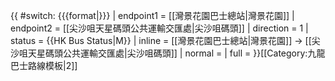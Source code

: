 {{ #switch: {{{format|}}}
  | endpoint1 = [[灣景花園巴士總站|灣景花園]]
  | endpoint2 = [[尖沙咀天星碼頭公共運輸交匯處|尖沙咀碼頭]]
  | direction = 1
  | status = {{HK Bus Status|M}}
  | inline = [[灣景花園巴士總站|灣景花園]] → [[尖沙咀天星碼頭公共運輸交匯處|尖沙咀碼頭]]
  | normal =
  | full =
}}<noinclude>[[Category:九龍巴士路線模板|2]]</noinclude>